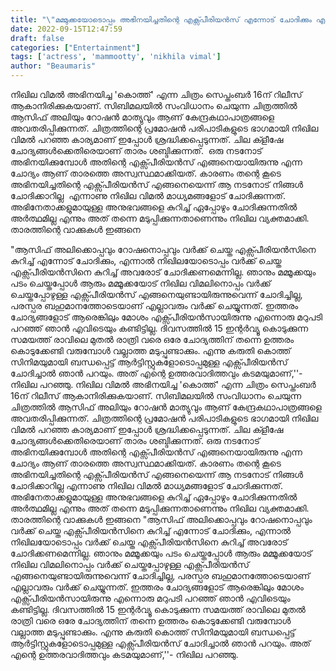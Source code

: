 ```yaml
---
title: "\"മമ്മുക്കയോടൊപ്പം അഭിനയിച്ചതിന്റെ എക്സ്പീരിയൻസ് എന്നോട് ചോദിക്കും എന്നാൽ എനിക്കൊപ്പം അഭിനയിച്ചതിന്റെ എക്സ്പീരിയസ് മമ്മുക്കയോട് ആരും ചോദിക്കില്ല \""
date: 2022-09-15T12:47:59
draft: false
categories: ["Entertainment"]
tags: ['actress', 'mammootty', 'nikhila vimal']
author: "Beaumaris"
---
```


നിഖില വിമൽ അഭിനയിച്ച 'കൊത്ത്' എന്ന ചിത്രം സെപ്തംബർ 16ന് റിലീസ് ആകാനിരിക്കുകയാണ്. സിബിമലയിൽ സംവിധാനം ചെയുന്ന ചിത്രത്തിൽ ആസിഫ് അലിയും റോഷൻ മാത്യുവും ആണ് കേന്ദ്രകഥാപാത്രങ്ങളെ അവതരിപ്പിക്കുന്നത്. ചിത്രത്തിന്റെ പ്രമോഷൻ പരിപാടികളുടെ ഭാഗമായി നിഖില വിമൽ പറഞ്ഞ കാര്യമാണ് ഇപ്പോൾ ശ്രദ്ധിക്കപ്പെടുന്നത്. ചില ക്ളീഷേ ചോദ്യങ്ങൾക്കെതിരെയാണ് താരം ശബ്ദിക്കുന്നത്.  ഒരു നടനോട് അഭിനയിക്കുമ്പോൾ അതിന്റെ എക്സ്പീരിയൻസ് എങ്ങനെയായിരുന്നു എന്ന ചോദ്യം ആണ് താരത്തെ അസ്വസ്ഥമാക്കിയത്. കാരണം തന്റെ കൂടെ അഭിനയിച്ചതിന്റെ എക്സ്പീരിയൻസ് എങ്ങനെയെന്ന് ആ നടനോട് നിങ്ങൾ ചോദിക്കാറില്ല  എന്നാണു നിഖില വിമൽ മാധ്യമങ്ങളോട് ചോദിക്കുന്നത്. അഭിനേതാക്കളുമായുള്ള അനുഭവങ്ങളെ കുറിച്ച് ഏപ്പോഴും ചോദിക്കുന്നതിൽ അർത്ഥമില്ല എന്നും അത് തന്നെ മടുപ്പിക്കുന്നതാണെന്നും നിഖില വ്യക്തമാക്കി. താരത്തിന്റെ വാക്കുകൾ ഇങ്ങനെ

"ആസിഫ് അലിക്കൊപ്പവും റോഷനൊപ്പവും വർക്ക് ചെയ്ത എക്സ്പീരിയൻസിനെ കുറിച്ച് എന്നോട് ചോദിക്കും, എന്നാൽ നിഖിലയോടൊപ്പം വർക്ക് ചെയ്ത എക്സ്പീരിയൻസിനെ കുറിച്ച് അവരോട് ചോദിക്കണമെന്നില്ല. ഞാനും മമ്മൂക്കയും പടം ചെയ്തപ്പോൾ ആരും മമ്മൂക്കയോട് നിഖില വിമലിനൊപ്പം വർക്ക് ചെയ്തപ്പോഴുള്ള എക്സ്പീരിയൻസ് എങ്ങനെയുണ്ടായിരുന്നുവെന്ന് ചോദിച്ചില്ല, പരസ്പര ബഹുമാനത്തോടെയാണ് എല്ലാവരും വർക്ക് ചെയ്യുന്നത്. ഇത്തരം ചോദ്യങ്ങളോട് ആരെങ്കിലും മോശം എക്സ്പീരിയൻസായിരുന്നു എന്നൊരു മറുപടി പറഞ്ഞ് ഞാൻ എവിടെയും കണ്ടിട്ടില്ല. ദിവസത്തിൽ 15 ഇന്റർവ്യൂ കൊടുക്കുന്ന സമയത്ത് രാവിലെ മുതൽ രാത്രി വരെ ഒരേ ചോദ്യത്തിന് തന്നെ ഉത്തരം കൊടുക്കേണ്ടി വരുമ്പോൾ വല്ലാത്ത മടുപ്പുണ്ടാക്കും. എന്നു കരുതി കൊത്ത് സിനിമയുമായി ബന്ധപ്പെട്ട് ആർട്ടിസ്റ്റുകളോടൊപ്പമുള്ള എക്സ്പീരിയൻസ് ചോദിച്ചാൽ ഞാൻ പറയും. അത് എന്റെ ഉത്തരവാദിത്തവും കടമയുമാണ്,''- നിഖില പറഞ്ഞു.
നിഖില വിമൽ അഭിനയിച്ച 'കൊത്ത്' എന്ന ചിത്രം സെപ്തംബർ 16ന് റിലീസ് ആകാനിരിക്കുകയാണ്. സിബിമലയിൽ സംവിധാനം ചെയുന്ന ചിത്രത്തിൽ ആസിഫ് അലിയും റോഷൻ മാത്യുവും ആണ് കേന്ദ്രകഥാപാത്രങ്ങളെ അവതരിപ്പിക്കുന്നത്. ചിത്രത്തിന്റെ പ്രമോഷൻ പരിപാടികളുടെ ഭാഗമായി നിഖില വിമൽ പറഞ്ഞ കാര്യമാണ് ഇപ്പോൾ ശ്രദ്ധിക്കപ്പെടുന്നത്. ചില ക്ളീഷേ ചോദ്യങ്ങൾക്കെതിരെയാണ് താരം ശബ്ദിക്കുന്നത്. ഒരു നടനോട് അഭിനയിക്കുമ്പോൾ അതിന്റെ എക്സ്പീരിയൻസ് എങ്ങനെയായിരുന്നു എന്ന ചോദ്യം ആണ് താരത്തെ അസ്വസ്ഥമാക്കിയത്. കാരണം തന്റെ കൂടെ അഭിനയിച്ചതിന്റെ എക്സ്പീരിയൻസ് എങ്ങനെയെന്ന് ആ നടനോട് നിങ്ങൾ ചോദിക്കാറില്ല എന്നാണു നിഖില വിമൽ മാധ്യമങ്ങളോട് ചോദിക്കുന്നത്. അഭിനേതാക്കളുമായുള്ള അനുഭവങ്ങളെ കുറിച്ച് ഏപ്പോഴും ചോദിക്കുന്നതിൽ അർത്ഥമില്ല എന്നും അത് തന്നെ മടുപ്പിക്കുന്നതാണെന്നും നിഖില വ്യക്തമാക്കി. താരത്തിന്റെ വാക്കുകൾ ഇങ്ങനെ "ആസിഫ് അലിക്കൊപ്പവും റോഷനൊപ്പവും വർക്ക് ചെയ്ത എക്സ്പീരിയൻസിനെ കുറിച്ച് എന്നോട് ചോദിക്കും, എന്നാൽ നിഖിലയോടൊപ്പം വർക്ക് ചെയ്ത എക്സ്പീരിയൻസിനെ കുറിച്ച് അവരോട് ചോദിക്കണമെന്നില്ല. ഞാനും മമ്മൂക്കയും പടം ചെയ്തപ്പോൾ ആരും മമ്മൂക്കയോട് നിഖില വിമലിനൊപ്പം വർക്ക് ചെയ്തപ്പോഴുള്ള എക്സ്പീരിയൻസ് എങ്ങനെയുണ്ടായിരുന്നുവെന്ന് ചോദിച്ചില്ല, പരസ്പര ബഹുമാനത്തോടെയാണ് എല്ലാവരും വർക്ക് ചെയ്യുന്നത്. ഇത്തരം ചോദ്യങ്ങളോട് ആരെങ്കിലും മോശം എക്സ്പീരിയൻസായിരുന്നു എന്നൊരു മറുപടി പറഞ്ഞ് ഞാൻ എവിടെയും കണ്ടിട്ടില്ല. ദിവസത്തിൽ 15 ഇന്റർവ്യൂ കൊടുക്കുന്ന സമയത്ത് രാവിലെ മുതൽ രാത്രി വരെ ഒരേ ചോദ്യത്തിന് തന്നെ ഉത്തരം കൊടുക്കേണ്ടി വരുമ്പോൾ വല്ലാത്ത മടുപ്പുണ്ടാക്കും. എന്നു കരുതി കൊത്ത് സിനിമയുമായി ബന്ധപ്പെട്ട് ആർട്ടിസ്റ്റുകളോടൊപ്പമുള്ള എക്സ്പീരിയൻസ് ചോദിച്ചാൽ ഞാൻ പറയും. അത് എന്റെ ഉത്തരവാദിത്തവും കടമയുമാണ്,''- നിഖില പറഞ്ഞു.
